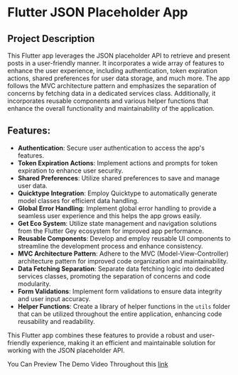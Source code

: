 # Flutter JSON Placeholder App

## Project Description
This Flutter app leverages the JSON placeholder API to retrieve and present posts in a user-friendly manner. It incorporates a wide array of features to enhance the user experience, including authentication, token expiration actions, shared preferences for user data storage, and much more. The app follows the MVC architecture pattern and emphasizes the separation of concerns by fetching data in a dedicated services class. Additionally, it incorporates reusable components and various helper functions that enhance the overall functionality and maintainability of the application.

## Features:
- **Authentication**: Secure user authentication to access the app's features.
- **Token Expiration Actions**: Implement actions and prompts for token expiration to enhance user security.
- **Shared Preferences**: Utilize shared preferences to save and manage user data.
- **Quicktype Integration**: Employ Quicktype to automatically generate model classes for efficient data handling.
- **Global Error Handling**: Implement global error handling to provide a seamless user experience and this helps the app grows easily.
- **Get Eco System**: Utilize state management and navigation solutions from the Flutter Gey ecosystem for improved app performance.
- **Reusable Components**: Develop and employ reusable UI components to streamline the development process and enhance consistency.
- **MVC Architecture Pattern**: Adhere to the MVC (Model-View-Controller) architecture pattern for improved code organization and maintainability.
- **Data Fetching Separation**: Separate data fetching logic into dedicated services classes, promoting the separation of concerns and code modularity.
- **Form Validations**: Implement form validations to ensure data integrity and user input accuracy.
- **Helper Functions**: Create a library of helper functions in the `utils` folder that can be utilized throughout the entire application, enhancing code reusability and readability.

This Flutter app combines these features to provide a robust and user-friendly experience, making it an efficient and maintainable solution for working with the JSON placeholder API.

You Can Preview The Demo Video Throughout this [link](https://drive.google.com/file/d/17vmJeyMCpA6MvXvYPA5oV88YZdbIT9pv/view?usp=drive_link)

